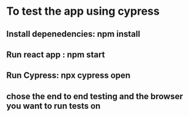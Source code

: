 # To test the app using cypress 

## Install depenedencies: npm install
## Run react app : npm start 
## Run  Cypress: npx cypress open

## chose the end to end testing and the browser you want to run tests on
